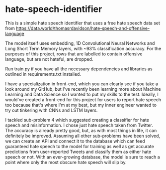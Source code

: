 # hate-speech-identifier

This is a simple hate speech identifier that uses a free hate speech data set from https://data.world/thomasrdavidson/hate-speech-and-offensive-language

The model itself uses embedding, 1D Convolutional Neural Networks and Long Short Term Memory layers, with ~93% classification accuracy. For the purposes of this project, rows that are labelled to contain offensive language, but are not hateful, are dropped.

Run train.py if you have all the necessary dependencies and libraries as outlined in requirements.txt installed. 

I have a specialization in front-end, which you can clearly see if you take a look around my GitHub, but I've recently been learning more about Machine Learning and Data Science so I wanted to put my skills to the test. Ideally, I would've created a front-end for this project for users to report hate speech too because that's where I'm at my best, but my inner engineer wanted to try out tinkering with CNNs and LSTM layers.

I tackled sub-problem 4 which suggested creating a classifier for hate speech and misinformation. I chose just hate speech taken from Twitter. The accuracy is already pretty good, but, as with most things in life, it can definitely be improved. Assuming all other sub-problems have been solved, we can create an API and connect it to the database which can feed guaranteed hate speech to the model for training as well as get accurate predictions from user-reported Tweets and classify them as either hate speech or not. With an ever-growing database, the model is sure to reach a point where only the most obscure hate speech will slip by.
